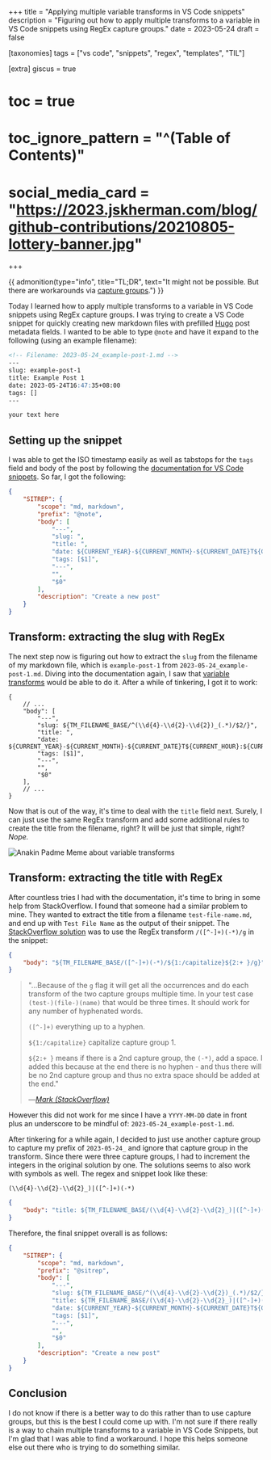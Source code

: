 +++
title = "Applying multiple variable transforms in VS Code snippets"
description = "Figuring out how to apply multiple transforms to a variable in VS Code snippets using RegEx capture groups."
date = 2023-05-24
draft = false

[taxonomies]
tags = ["vs code", "snippets", "regex", "templates", "TIL"]

[extra]
giscus = true
# toc = true
# toc_ignore_pattern = "^(Table of Contents)"
# social_media_card = "https://2023.jskherman.com/blog/github-contributions/20210805-lottery-banner.jpg"
+++

{{ admonition(type="info", title="TL;DR", text="It might not be possible. But there are workarounds via [capture groups](https://stackoverflow.com/a/66508882).") }}

Today I learned how to apply multiple transforms to a variable in VS Code snippets using RegEx capture groups. I was trying to create a VS Code snippet for quickly creating new markdown files with prefilled [Hugo](https://gohugo.io/) post metadata fields. I wanted to be able to type `@note` and have it expand to the following (using an example filename):

```markdown
<!-- Filename: 2023-05-24_example-post-1.md -->
---
slug: example-post-1
title: Example Post 1
date: 2023-05-24T16:47:35+08:00
tags: []
---

your text here
```

## Setting up the snippet

I was able to get the ISO timestamp easily as well as tabstops for the `tags` field and body of the post by following the [documentation for VS Code snippets](https://code.visualstudio.com/docs/editor/userdefinedsnippets#_variables). So far, I got the following:

```json
{
    "SITREP": {
        "scope": "md, markdown",
        "prefix": "@note",
        "body": [
            "---",
            "slug: ",
            "title: ",
            "date: ${CURRENT_YEAR}-${CURRENT_MONTH}-${CURRENT_DATE}T${CURRENT_HOUR}:${CURRENT_MINUTE}:${CURRENT_SECOND}+08:00",
            "tags: [$1]",
            "---",
            "",
            "$0"
        ],
        "description": "Create a new post"
    }
}
```

## Transform: extracting the slug with RegEx

The next step now is figuring out how to extract the `slug` from the filename of my markdown file, which is `example-post-1` from `2023-05-24_example-post-1.md`. Diving into the documentation again, I saw that [variable transforms](https://code.visualstudio.com/docs/editor/userdefinedsnippets#_transform-examples) would be able to do it. After a while of tinkering, I got it to work:

```json,linenostart=5,hl_lines=5
{
    // ...
    "body": [
        "---",
        "slug: ${TM_FILENAME_BASE/^(\\d{4}-\\d{2}-\\d{2})_(.*)/$2/}",
        "title: ",
        "date: ${CURRENT_YEAR}-${CURRENT_MONTH}-${CURRENT_DATE}T${CURRENT_HOUR}:${CURRENT_MINUTE}:${CURRENT_SECOND}+08:00",
        "tags: [$1]",
        "---",
        "",
        "$0"
    ],
    // ...
}
```

Now that is out of the way, it's time to deal with the `title` field next. Surely, I can just use the same RegEx transform and add some additional rules to create the title from the filename, right? It will be just that simple, right? *Nope.*

![Anakin Padme Meme about variable transforms](https://2023.jskherman.com/blog/vscode-var-transform-snippets/anakin-padme-var-transform-meme.png)

## Transform: extracting the title with RegEx

After countless tries I had with the documentation, it's time to bring in some help from StackOverflow. I found that someone had a similar problem to mine. They wanted to extract the title from a filename `test-file-name.md`, and end up with `Test File Name` as the output of their snippet. The [StackOverflow solution](https://stackoverflow.com/a/66508882) was to use the RegEx transform <span>`/([^-]+)(-*)/g`</span> in the snippet:

```json
{
    "body": "${TM_FILENAME_BASE/([^-]+)(-*)/${1:/capitalize}${2:+ }/g}"
}
```

> "...Because of the `g` flag it will get all the occurrences and do each transform of the two capture groups multiple time. In your test case `(test-)(file-)(name)` that would be three times. It should work for any number of hyphenated words.
>
> `([^-]+)` everything up to a hyphen.
>
> `${1:/capitalize}` capitalize capture group 1.
>
> `${2:+ }` means if there is a 2nd capture group, the `(-*)`, add a space. I added this because at the end there is no hyphen - and thus there will be no 2nd capture group and thus no extra space should be added at the end."
>
> —[<cite>Mark (StackOverflow)</cite>](https://stackoverflow.com/a/66508882)

However this did not work for me since I have a `YYYY-MM-DD` date in front plus an underscore to be mindful of: `2023-05-24_example-post-1.md`.

After tinkering for a while again, I decided to just use another capture group to capture my prefix of `2023-05-24_` and ignore that capture group in the transform. Since there were three capture groups, I had to increment the integers in the original solution by one. The solutions seems to also work with symbols as well. The regex and snippet look like these:

```regex
(\\d{4}-\\d{2}-\\d{2}_)|([^-]+)(-*)
```

```json
{
    "body": "title: ${TM_FILENAME_BASE/(\\d{4}-\\d{2}-\\d{2}_)|([^-]+)(-*)/${2:/capitalize}${3:+ }/g}"
}
```

Therefore, the final snippet overall is as follows:

```json
{
    "SITREP": {
        "scope": "md, markdown",
        "prefix": "@sitrep",
        "body": [
            "---",
            "slug: ${TM_FILENAME_BASE/^(\\d{4}-\\d{2}-\\d{2})_(.*)/$2/}",
            "title: ${TM_FILENAME_BASE/(\\d{4}-\\d{2}-\\d{2}_)|([^-]+)(-*)/${2:/capitalize}${3:+ }/g}",
            "date: ${CURRENT_YEAR}-${CURRENT_MONTH}-${CURRENT_DATE}T${CURRENT_HOUR}:${CURRENT_MINUTE}:${CURRENT_SECOND}+08:00",
            "tags: [$1]",
            "---",
            "",
            "$0"
        ],
        "description": "Create a new post"
    }
}
```

## Conclusion

I do not know if there is a better way to do this rather than to use capture groups, but this is the best I could come up with. I'm not sure if there really is a way to chain multiple transforms to a variable in VS Code Snippets, but I'm glad that I was able to find a workaround. I hope this helps someone else out there who is trying to do something similar.
